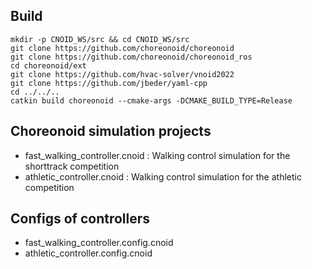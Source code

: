 ## Build 
```
mkdir -p CNOID_WS/src && cd CNOID_WS/src
git clone https://github.com/choreonoid/choreonoid
git clone https://github.com/choreonoid/choreonoid_ros
cd choreonoid/ext
git clone https://github.com/hvac-solver/vnoid2022
git clone https://github.com/jbeder/yaml-cpp
cd ../../..
catkin build choreonoid --cmake-args -DCMAKE_BUILD_TYPE=Release
```

## Choreonoid simulation projects
- fast_walking_controller.cnoid : Walking control simulation for the shorttrack competition
- athletic_controller.cnoid : Walking control simulation for the athletic competition

## Configs of controllers
- fast_walking_controller.config.cnoid 
- athletic_controller.config.cnoid 